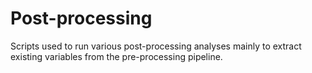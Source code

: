 # Post-processing
Scripts used to run various post-processing analyses mainly to extract existing variables from the pre-processing pipeline.
